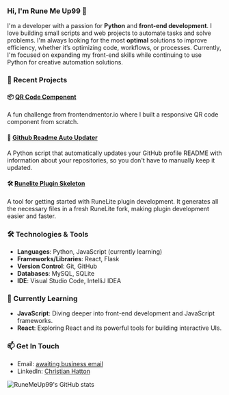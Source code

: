 ### Hi, I'm Rune Me Up99 👋

I'm a developer with a passion for **Python** and **front-end development**. I love building small scripts and web projects to automate tasks and solve problems. I'm always looking for the most **optimal** solutions to improve efficiency, whether it’s optimizing code, workflows, or processes. Currently, I'm focused on expanding my front-end skills while continuing to use Python for creative automation solutions.

### 🚀 Recent Projects

#### 📦 [QR Code Component](https://github.com/RuneMeUp99/Frontend-Mentor-QR-code-component)  
A fun challenge from frontendmentor.io where I built a responsive QR code component from scratch.

#### 🐍 [Github Readme Auto Updater](https://github.com/RuneMeUp99/github-readme-auto-update)  
A Python script that automatically updates your GitHub profile README with information about your repositories, so you don't have to manually keep it updated.

#### 🛠️ [Runelite Plugin Skeleton](https://github.com/RuneMeUp99/runelite-plugin-skeleton)  
A tool for getting started with RuneLite plugin development. It generates all the necessary files in a fresh RuneLite fork, making plugin development easier and faster.

### 🛠️ Technologies & Tools

- **Languages**: Python, JavaScript (currently learning)
- **Frameworks/Libraries**: React, Flask
- **Version Control**: Git, GitHub
- **Databases**: MySQL, SQLite
- **IDE**: Visual Studio Code, IntelliJ IDEA

### 🌱 Currently Learning

- **JavaScript**: Diving deeper into front-end development and JavaScript frameworks.
- **React**: Exploring React and its powerful tools for building interactive UIs.

### 📫 Get In Touch

- Email: [awaiting business email](mailto:c63513389l@gmail.com)
- LinkedIn: [Christian Hatton](https://www.linkedin.com/in/runemeup99)

![RuneMeUp99's GitHub stats](https://github-readme-stats.vercel.app/api?username=RuneMeUp99&show_icons=true&hide_title=true)
